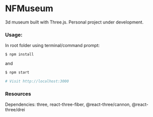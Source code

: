# NFMuseum

3d museum built with Three.js. Personal project under development. 


### Usage:

In root folder using terminal/command prompt:

```sg
$ npm install
```
and
```sh
$ npm start

# Visit http://localhost:3000
```

### Resources

Dependencies: three, react-three-fiber, @react-three/cannon, @react-three/drei
